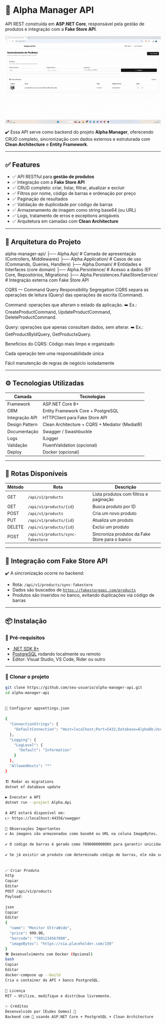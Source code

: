 # 🔧 Alpha Manager API

API REST construída em **ASP.NET Core**, responsável pela gestão de produtos e integração com a **Fake Store API**.

![Demonstração Frontend](frontGif.gif)

✔️ Essa API serve como backend do projeto **Alpha Manager**, oferecendo CRUD completo, sincronização com dados externos e estruturada com **Clean Architecture** e **Entity Framework**.

---

## ✅ Features

- ✅ API RESTful para **gestão de produtos**
- ✅ Integração com a **Fake Store API**
- ✅ CRUD completo: criar, listar, filtrar, atualizar e excluir
- ✅ Filtros por nome, código de barras e ordenação por preço
- ✅ Paginação de resultados
- ✅ Validação de duplicidade por código de barras
- ✅ Armazenamento de imagem como string base64 (ou URL)
- ✅ Logs, tratamento de erros e exceptions amigáveis
- ✅ Arquitetura em camadas com **Clean Architecture**

---

## 🧱 Arquitetura do Projeto


alpha-manager-api/
├── Alpha.Api/ # Camada de apresentação (Controllers, Middlewares)
├── Alpha.Application/ # Casos de uso (Commands, Queries, Handlers)
├── Alpha.Domain/ # Entidades e Interfaces (core domain)
├── Alpha.Persistence/ # Acesso a dados (EF Core, Repositórios, Migrations)
├── Alpha.Persistences.FakeStoreService/ # Integração externa com Fake Store API

CQRS — Command Query Responsibility Segregation
CQRS separa as operações de leitura (Query) das operações de escrita (Command).

Command: operações que alteram o estado da aplicação.
➡️ Ex.: CreateProductCommand, UpdateProductCommand, DeleteProductCommand.

Query: operações que apenas consultam dados, sem alterar.
➡️ Ex.: GetProductByIdQuery, GetProductsQuery.

Benefícios do CQRS:
Código mais limpo e organizado

Cada operação tem uma responsabilidade única

Fácil manutenção de regras de negócio isoladamente




---

## ⚙️ Tecnologias Utilizadas

| Camada         | Tecnologias                                      |
|----------------|--------------------------------------------------|
| Framework      | ASP.NET Core 8+                                  |
| ORM            | Entity Framework Core + PostgreSQL               |
| Integração API | HTTPClient para Fake Store API                   |
| Design Pattern | Clean Architecture + CQRS + Mediator (MediatR)   |
| Documentação   | Swagger / Swashbuckle                            |
| Logs           | ILogger                                          |
| Validação      | FluentValidation (opcional)                      |
| Deploy         | Docker (opcional)                                |

---

## 🚀 Rotas Disponíveis

| Método | Rota                                     | Descrição                                     |
|--------|-------------------------------------------|------------------------------------------------|
| GET    | `/api/v1/products`                       | Lista produtos com filtros e paginação         |
| GET    | `/api/v1/products/{id}`                  | Busca produto por ID                           |
| POST   | `/api/v1/products`                       | Cria um novo produto                           |
| PUT    | `/api/v1/products/{id}`                  | Atualiza um produto                            |
| DELETE | `/api/v1/products/{id}`                  | Exclui um produto                              |
| POST   | `/api/v1/products/sync-fakestore`        | Sincroniza produtos da Fake Store para o banco |

---

## 🔗 Integração com Fake Store API

✔️ A sincronização ocorre no backend:

- Rota: `/api/v1/products/sync-fakestore`
- Dados são buscados de [`https://fakestoreapi.com/products`](https://fakestoreapi.com/)
- Produtos são inseridos no banco, evitando duplicações via código de barras

---

## 📦 Instalação

### 🔧 Pré-requisitos

- [.NET SDK 8+](https://dotnet.microsoft.com/en-us/download)
- [PostgreSQL](https://www.postgresql.org/) rodando localmente ou remoto
- Editor: Visual Studio, VS Code, Rider ou outro

---

### 🚚 Clonar o projeto

```bash
git clone https://github.com/seu-usuario/alpha-manager-api.git
cd alpha-manager-api


🔗 Configurar appsettings.json

{
  "ConnectionStrings": {
    "DefaultConnection": "Host=localhost;Port=5432;Database=AlphaDb;Username=postgres;Password=suasenha"
  },
  "Logging": {
    "LogLevel": {
      "Default": "Information"
    }
  },
  "AllowedHosts": "*"
}

🏗️ Rodar as migrations
dotnet ef database update

▶️ Executar a API
dotnet run --project Alpha.Api

A API estará disponível em:
👉 https://localhost:44356/swagger

🧠 Observações Importantes
✔️ As imagens são armazenadas como base64 ou URL na coluna ImageBytes.

✔️ O código de barras é gerado como 789000000000X para garantir unicidade.

✔️ Se já existir um produto com determinado código de barras, ele não será duplicado na sincronização.


✅ Criar Produto
http
Copiar
Editar
POST /api/v1/products
Payload:

json
Copiar
Editar
{
  "name": "Monitor UltraWide",
  "price": 999.90,
  "barcode": "7891234567890",
  "imageBytes": "https://via.placeholder.com/150"
}
🛠️ Desenvolvimento com Docker (Opcional)
bash
Copiar
Editar
docker-compose up --build
Cria o container da API + banco PostgreSQL.

📄 Licença
MIT — Utilize, modifique e distribua livremente.

✨ Créditos
Desenvolvido por [Eudes Gomes] 🚀
Backend com 💙 usando ASP.NET Core + PostgreSQL + Clean Architecture



